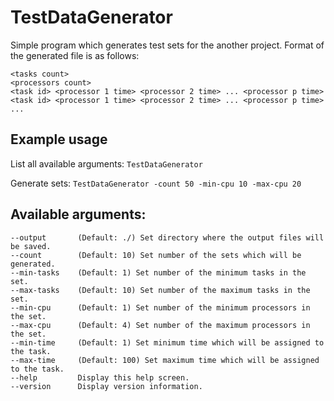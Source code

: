 # TestDataGenerator
Simple program which generates test sets for the another project. Format of the generated file is as follows:

```
<tasks count>
<processors count>
<task id> <processor 1 time> <processor 2 time> ... <processor p time>
<task id> <processor 1 time> <processor 2 time> ... <processor p time>
...
```

## Example usage
List all available arguments: `TestDataGenerator`

Generate sets: `TestDataGenerator -count 50 -min-cpu 10 -max-cpu 20`

## Available arguments:
```
--output       (Default: ./) Set directory where the output files will be saved.
--count        (Default: 10) Set number of the sets which will be generated.
--min-tasks    (Default: 1) Set number of the minimum tasks in the set.
--max-tasks    (Default: 10) Set number of the maximum tasks in the set.
--min-cpu      (Default: 1) Set number of the minimum processors in the set.
--max-cpu      (Default: 4) Set number of the maximum processors in the set.
--min-time     (Default: 1) Set minimum time which will be assigned to the task.
--max-time     (Default: 100) Set maximum time which will be assigned to the task.
--help         Display this help screen.
--version      Display version information.
```